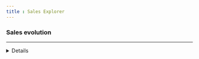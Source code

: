 ```yaml
---
title : Sales Explorer
---
```


### Sales evolution

<DimensionGrid 
    data={salesDim} 
    name="selected_dimensions"
    metric=sum(sales)
/>

<BarChart 
    data={sales}
    x=order_month
    y=sales
    series=channel
/>

<hr/>
<Details title='Queries'>

```sql all_data
SELECT 
    category,
    state,
    channel,
    channel_month,
    order_month,
    state,
    CAST( EXTRACT('year' FROM order_month) AS VARCHAR) AS year,
    sum(sales) sales
FROM needful_things.orders
GROUP BY ALL
```

```sql salesDim 
SELECT 
    order_month,
    category,
    channel,
    state,
    year,
    sum(sales) as sales,
FROM ${all_data}
GROUP BY ALL
```

```sql sales
SELECT 
    order_month,
    category,
    channel,
    state,
    year,
    sum(sales) as sales,
FROM ${all_data}
WHERE ${inputs.selected_dimensions}
GROUP BY ALL
ORDER BY sales DESC
```


</Details>

